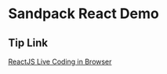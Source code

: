# Sandpack React Demo

## Tip Link

[ReactJS Live Coding in Browser](https://front.tips/react-js-live-coding-editing-in-the-browser)
